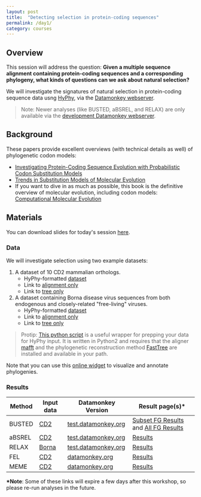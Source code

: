 ```yaml
---
layout: post
title:  "Detecting selection in protein-coding sequences"
permalink: /day1/
category: courses
---
```


## Overview

This session will address the question: **Given a multiple sequence alignment containing protein-coding sequences and a corresponding phylogeny, what kinds of questions can we ask about natural selection?**

We will investigate the signatures of natural selection in protein-coding sequence data usng [HyPhy](http://hyphy.org), via the [Datamonkey webserver](datamonkey.org).

> Note: Newer analyses (like BUSTED, aBSREL, and RELAX) are only available via the [development Datamonkey webserver](test.datamonkey.org).



## Background

These papers provide excellent overviews (with technical details as well) of phylogenetic codon models:

+ [Investigating Protein-Coding Sequence Evolution with Probabilistic Codon Substitution Models 
](https://doi.org/10.1093/molbev/msn232)
+ [Trends in Substitution Models of Molecular Evolution](https://dx.doi.org/10.3389/fgene.2015.00319)
+ If you want to dive in as much as possible, this book is the definitive overview of molecular evolution, including codon models: [Computational Molecular Evolution](https://www.amazon.com/Molecular-Evolution-Statistical-Ziheng-Yang/dp/0199602611/ref=pd_cp_14_1?_encoding=UTF8&pd_rd_i=0199602611&pd_rd_r=YDZH0B4YMAH1P0W9T4FQ&pd_rd_w=YqzqK&pd_rd_wg=EIazf&psc=1&refRID=YDZH0B4YMAH1P0W9T4FQ)

## Materials

You can download slides for today's session [here](../day1/selection.pptx).


### Data

We will investigate selection using two example datasets:

1. A dataset of 10 CD2 mammalian orthologs.
	+ HyPhy-formatted [dataset](../day1/cd2_hyphy_input.txt)
	+ Link to [alignment only](../day1/cd2_alignment.fasta)
	+ Link to [tree only](../day1/cd2_tree.nwk)
2. A dataset containing Borna disease virus sequences from both endogenous and closely-related "free-living" viruses. 
	+ HyPhy-formatted [dataset](../day1/borna_hyphy_input.txt)
	+ Link to [alignment only](../day1/borna_alignment.fasta)
	+ Link to [tree only](../day1/borna_tree.nwk)

> Protip: [This python script](../day1/prepare_hyphy_input.py) is a useful wrapper for prepping your data for HyPhy input. It is written in Python2 and requires that the aligner [mafft](http://mafft.cbrc.jp/alignment/software/) and the phylogenetic reconstruction method [FastTree](http://www.microbesonline.org/fasttree/) are installed and available in your path.

Note that you can use this [online widget](veg.github.io/phylotree.js) to visualize and annotate phylogenies.

### Results

Method | Input data | Datamonkey Version | Result page(s)*
-------|------------|-------------|------------
BUSTED | [CD2](../day1/cd2_hyphy_input.txt) | [test.datamonkey.org](http://test.datamonkey.org) | [Subset FG Results](http://test.datamonkey.org/busted/591c9f81c0fbab8023e7bdc3) and [All FG Results](http://test.datamonkey.org/busted/591ca1ebc0fbab8023e7bdd4)
aBSREL | [CD2](../day1/cd2_hyphy_input.txt) | [test.datamonkey.org](http://test.datamonkey.org) | [Results](http://test.datamonkey.org/absrel/5925a80e03e9e2fc6ea40da3)
RELAX  | [Borna](../day1/borna_hyphy_input.txt) | [test.datamonkey.org](http://test.datamonkey.org) | [Results](http://test.datamonkey.org/relax/591c9ef7c0fbab8023e7bd98)
FEL    | [CD2](../day1/cd2_hyphy_input.txt) |  [datamonkey.org](http://datamonkey.org) | [Results](http://datamonkey.org/spool/upload.36884512611629.1_fel.php)
MEME   | [CD2](../day1/cd2_hyphy_input.txt) | [datamonkey.org](http://datamonkey.org) | [Results](http://datamonkey.org/spool/upload.50095666901669.1_meme.php)

**\*Note**: Some of these links will expire a few days after this workshop, so please re-run analyses in the future.


